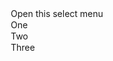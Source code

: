 ﻿<BSInput InputType="InputType.Select" IsBasic="true" IsDisabled="true">
    <option selected>Open this select menu</option>
    <option value="1">One</option>
    <option value="2">Two</option>
    <option value="3">Three</option>
</BSInput>